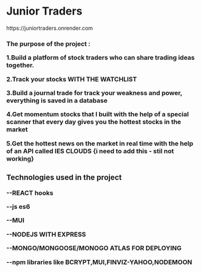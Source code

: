 <h1> Junior Traders </h1>

<p> https://juniortraders.onrender.com </p>

<h3>The purpose of the project : <h/3>

<p>1.Build a platform of stock traders who can share trading ideas together. </p>
<p>2.Track your stocks WITH THE WATCHLIST </p>
<p>3.Build a journal trade for track your weakness and power, everything is saved in a database </p>
<p>4.Get momentum stocks that I built with the help of a special scanner that every day gives you the hottest stocks in the market </p>
<p>5.Get the hottest news on the market in real time with the help of an API called IES CLOUDS {i need to add this - stil not working} </p>

<h3>Technologies used in the project </h3>

<p>--REACT hooks  </p>
<p>--js es6 </p>
<p>--MUI </p>
<p>--NODEJS WITH EXPRESS</p>
<p>--MONGO/MONGOOSE/MONOGO ATLAS FOR DEPLOYING</p>
<p>--npm libraries like BCRYPT,MUI,FINVIZ-YAHOO,NODEMOON</p>
